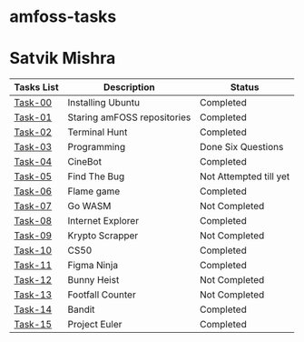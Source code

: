 # amfoss-tasks
# Satvik Mishra

**Tasks List**|**Description**|**Status**
--------------|---------------|---------------
[Task-00](https://github.com/satvshr/amfoss-Tasks/tree/master/Task-00)|Installing Ubuntu|Completed
[Task-01](https://github.com/satvshr/amfoss-Tasks/tree/master/Task-00)|Staring amFOSS repositories|Completed
[Task-02](https://github.com/satvshr/amfoss-Tasks/tree/master/Task-02)|Terminal Hunt|Completed
[Task-03](https://github.com/satvshr/amfoss-Tasks/tree/master/Task-03)|Programming|Done Six Questions
[Task-04](https://github.com/satvshr/amfoss-Tasks/tree/master/Task-04)|CineBot|Completed
[Task-05](https://github.com/satvshr/amfoss-Tasks/tree/master/Task-05)|Find The Bug|Not Attempted till yet
[Task-06](https://github.com/satvshr/amfoss-Tasks/tree/master/Task-06)|Flame game|Completed
[Task-07](https://github.com/satvshr/amfoss-Tasks/tree/master/Task-07)|Go WASM|Not Completed
[Task-08](https://github.com/satvshr/amfoss-Tasks/tree/master/Task-08)|Internet Explorer|Completed
[Task-09](https://github.com/satvshr/amfoss-Tasks/tree/master/Task-09)|Krypto Scrapper|Not Completed
[Task-10](https://github.com/satvshr/amfoss-Tasks/tree/master/Task-10)|CS50|Completed
[Task-11](https://github.com/satvshr/amfoss-Tasks/tree/master/Task-11)|Figma Ninja|Completed
[Task-12](https://github.com/satvshr/amfoss-Tasks/tree/master/Task-12)|Bunny Heist|Not Completed 
[Task-13](https://github.com/satvshr/amfoss-Tasks/tree/master/Task-13)|Footfall Counter|Not Completed
[Task-14](https://github.com/satvshr/amfoss-Tasks/tree/master/Task-14)|Bandit|Completed
[Task-15](https://github.com/satvshr/amfoss-Tasks/tree/master/Task-15)|Project Euler|Completed

